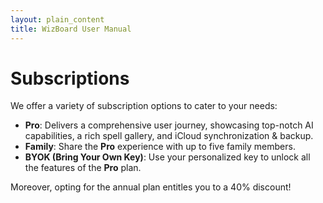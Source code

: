 ```yaml
---
layout: plain_content
title: WizBoard User Manual
---
```

# Subscriptions

We offer a variety of subscription options to cater to your needs:

* **Pro**: Delivers a comprehensive user journey, showcasing top-notch AI capabilities, a rich spell gallery, and iCloud synchronization & backup.
* **Family**: Share the **Pro** experience with up to five family members.
* **BYOK (Bring Your Own Key)**: Use your personalized key to unlock all the features of the **Pro** plan.

Moreover, opting for the annual plan entitles you to a 40% discount!
